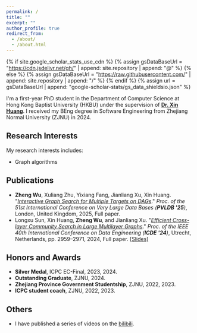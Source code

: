 ```yaml
---
permalink: /
title: ""
excerpt: ""
author_profile: true
redirect_from: 
  - /about/
  - /about.html
---
```


{% if site.google_scholar_stats_use_cdn %}
{% assign gsDataBaseUrl = "https://cdn.jsdelivr.net/gh/" | append: site.repository | append: "@" %}
{% else %}
{% assign gsDataBaseUrl = "https://raw.githubusercontent.com/" | append: site.repository | append: "/" %}
{% endif %}
{% assign url = gsDataBaseUrl | append: "google-scholar-stats/gs_data_shieldsio.json" %}

<span class='anchor' id='about-me'></span>

I'm a first-year PhD student in the Department of Computer Science at Hong Kong Baptist University (HKBU) under the supervision of [**Dr. Xin Huang**](https://www.comp.hkbu.edu.hk/~xinhuang/index.html). I received my BEng degree in Software Engineering from Zhejiang Normal University (ZJNU) in 2024.

<span class='anchor' id='-xl'></span>



## Research Interests

My research interests includes:
- Graph algorithms

<span class='anchor' id='-xl'></span>



## Publications

* **Zheng Wu**, Xuliang Zhu, Yixiang Fang, Jianliang Xu, Xin Huang. "*[Interactive Graph Search for Multiple Targets on DAGs](https://www.vldb.org/pvldb/vol18/p1091-wu.pdf)*." *Proc. of the 51st International Conference on Very Large Data Bases (**PVLDB '25**)*, London, United Kingdom, 2025, Full paper. 
* Longxu Sun, Xin Huang, **Zheng Wu**, and Jianliang Xu. "*[Efficient Cross-layer Community Search in Large Multilayer Graphs](https://doi.org/10.1109/ICDE60146.2024.00230)*." *Proc. of the IEEE 40th International Conference on Data Engineering (**ICDE '24**)*, Utrecht, Netherlands, pp. 2959–2971, 2024, Full paper. [[Slides\]](https://www.comp.hkbu.edu.hk/~cslxsun/icde24_mcs.pdf)

<span class='anchor' id='-xl'></span>



## Honors and Awards

* **Silver Medal**, ICPC EC-Final, 2023, 2024.
* **Outstanding Graduate**, ZJNU, 2024.
* **Zhejiang Province Government Studentship**, ZJNU, 2022, 2023.
* **ICPC student coach**, ZJNU, 2022, 2023.



<span class='anchor' id='-xl'></span>

## Others

* I have published a series of videos on the [bilibili](https://space.bilibili.com/106296967).
